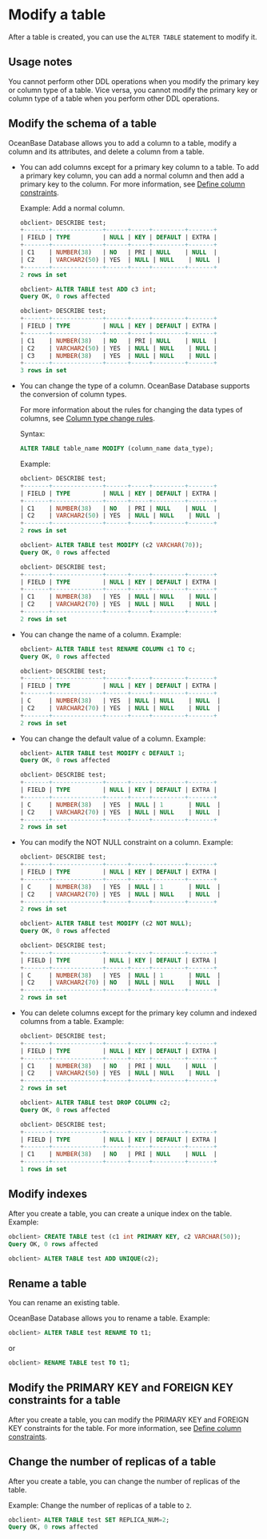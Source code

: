# Modify a table

After a table is created, you can use the `ALTER TABLE` statement to modify it.

## Usage notes

You cannot perform other DDL operations when you modify the primary key or column type of a table. Vice versa, you cannot modify the primary key or column type of a table when you perform other DDL operations.

## Modify the schema of a table

OceanBase Database allows you to add a column to a table, modify a column and its attributes, and delete a column from a table.

* You can add columns except for a primary key column to a table. To add a primary key column, you can add a normal column and then add a primary key to the column. For more information, see [Define column constraints](../1.manage-tables-of-oracle-mode/4.define-the-constraint-type-for-a-column-of-oracle-mode.md).

   Example: Add a normal column.

   ```sql
   obclient> DESCRIBE test;
   +-------+--------------+------+-----+---------+-------+
   | FIELD | TYPE         | NULL | KEY | DEFAULT | EXTRA |
   +-------+--------------+------+-----+---------+-------+
   | C1    | NUMBER(38)   | NO   | PRI | NULL    | NULL  |
   | C2    | VARCHAR2(50) | YES  | NULL | NULL    | NULL  |
   +-------+--------------+------+-----+---------+-------+
   2 rows in set

   obclient> ALTER TABLE test ADD c3 int;
   Query OK, 0 rows affected

   obclient> DESCRIBE test;
   +-------+--------------+------+-----+---------+-------+
   | FIELD | TYPE         | NULL | KEY | DEFAULT | EXTRA |
   +-------+--------------+------+-----+---------+-------+
   | C1    | NUMBER(38)   | NO   | PRI | NULL    | NULL  |
   | C2    | VARCHAR2(50) | YES  | NULL | NULL    | NULL |
   | C3    | NUMBER(38)   | YES  | NULL | NULL    | NULL |
   +-------+--------------+------+-----+---------+-------+
   3 rows in set
   ```

* You can change the type of a column. OceanBase Database supports the conversion of column types.

   For more information about the rules for changing the data types of columns, see [Column type change rules](../../../../4.development-reference/1.sql-syntax/3.common-tenant-of-oracle-mode/10.ddl-function-of-oracle-mode/9.column-type-change-rule-of-oracle-mode.md).

   Syntax:

   ```sql
   ALTER TABLE table_name MODIFY (column_name data_type);
   ```

   Example:

   ```sql
   obclient> DESCRIBE test;
   +-------+--------------+------+-----+---------+-------+
   | FIELD | TYPE         | NULL | KEY | DEFAULT | EXTRA |
   +-------+--------------+------+-----+---------+-------+
   | C1    | NUMBER(38)   | NO   | PRI | NULL    | NULL  |
   | C2    | VARCHAR2(50) | YES  | NULL | NULL    | NULL  |
   +-------+--------------+------+-----+---------+-------+
   2 rows in set

   obclient> ALTER TABLE test MODIFY (c2 VARCHAR(70));
   Query OK, 0 rows affected

   obclient> DESCRIBE test;
   +-------+--------------+------+-----+---------+-------+
   | FIELD | TYPE         | NULL | KEY | DEFAULT | EXTRA |
   +-------+--------------+------+-----+---------+-------+
   | C1    | NUMBER(38)   | YES  | NULL | NULL    | NULL |
   | C2    | VARCHAR2(70) | YES  | NULL | NULL    | NULL |
   +-------+--------------+------+-----+---------+-------+
   2 rows in set
   ```

* You can change the name of a column. Example:

   ```sql
   obclient> ALTER TABLE test RENAME COLUMN c1 TO c;
   Query OK, 0 rows affected

   obclient> DESCRIBE test;
   +-------+--------------+------+-----+---------+-------+
   | FIELD | TYPE         | NULL | KEY | DEFAULT | EXTRA |
   +-------+--------------+------+-----+---------+-------+
   | C     | NUMBER(38)   | YES  | NULL | NULL    | NULL  |
   | C2    | VARCHAR2(70) | YES  | NULL | NULL    | NULL  |
   +-------+--------------+------+-----+---------+-------+
   2 rows in set
   ```

* You can change the default value of a column. Example:

   ```sql
   obclient> ALTER TABLE test MODIFY c DEFAULT 1;
   Query OK, 0 rows affected

   obclient> DESCRIBE test;
   +-------+--------------+------+-----+---------+-------+
   | FIELD | TYPE         | NULL | KEY | DEFAULT | EXTRA |
   +-------+--------------+------+-----+---------+-------+
   | C     | NUMBER(38)   | YES  | NULL | 1       | NULL  |
   | C2    | VARCHAR2(70) | YES  | NULL | NULL    | NULL  |
   +-------+--------------+------+-----+---------+-------+
   2 rows in set
   ```

* You can modify the NOT NULL constraint on a column. Example:

   ```sql
   obclient> DESCRIBE test;
   +-------+--------------+------+-----+---------+-------+
   | FIELD | TYPE         | NULL | KEY | DEFAULT | EXTRA |
   +-------+--------------+------+-----+---------+-------+
   | C     | NUMBER(38)   | YES  | NULL | 1       | NULL  |
   | C2    | VARCHAR2(70) | YES  | NULL | NULL    | NULL  |
   +-------+--------------+------+-----+---------+-------+
   2 rows in set

   obclient> ALTER TABLE test MODIFY (c2 NOT NULL);
   Query OK, 0 rows affected

   obclient> DESCRIBE test;
   +-------+--------------+------+-----+---------+-------+
   | FIELD | TYPE         | NULL | KEY | DEFAULT | EXTRA |
   +-------+--------------+------+-----+---------+-------+
   | C     | NUMBER(38)   | YES  | NULL | 1       | NULL  |
   | C2    | VARCHAR2(70) | NO   | NULL | NULL    | NULL  |
   +-------+--------------+------+-----+---------+-------+
   2 rows in set
   ```

* You can delete columns except for the primary key column and indexed columns from a table. Example:

   ```sql
   obclient> DESCRIBE test;
   +-------+--------------+------+-----+---------+-------+
   | FIELD | TYPE         | NULL | KEY | DEFAULT | EXTRA |
   +-------+--------------+------+-----+---------+-------+
   | C1    | NUMBER(38)   | NO   | PRI | NULL    | NULL  |
   | C2    | VARCHAR2(50) | YES  | NULL | NULL    | NULL  |
   +-------+--------------+------+-----+---------+-------+
   2 rows in set

   obclient> ALTER TABLE test DROP COLUMN c2;
   Query OK, 0 rows affected

   obclient> DESCRIBE test;
   +-------+--------------+------+-----+---------+-------+
   | FIELD | TYPE         | NULL | KEY | DEFAULT | EXTRA |
   +-------+--------------+------+-----+---------+-------+
   | C1    | NUMBER(38)   | NO   | PRI | NULL    | NULL  |
   +-------+--------------+------+-----+---------+-------+
   1 rows in set
   ```

## Modify indexes

After you create a table, you can create a unique index on the table. Example:

```sql
obclient> CREATE TABLE test (c1 int PRIMARY KEY, c2 VARCHAR(50));
Query OK, 0 rows affected

obclient> ALTER TABLE test ADD UNIQUE(c2);
```

## Rename a table

You can rename an existing table.

OceanBase Database allows you to rename a table. Example:

```sql
obclient> ALTER TABLE test RENAME TO t1;
```

or

```sql
obclient> RENAME TABLE test TO t1;
```

## Modify the PRIMARY KEY and FOREIGN KEY constraints for a table

After you create a table, you can modify the PRIMARY KEY and FOREIGN KEY constraints for the table. For more information, see [Define column constraints](../1.manage-tables-of-oracle-mode/4.define-the-constraint-type-for-a-column-of-oracle-mode.md).

## Change the number of replicas of a table

After you create a table, you can change the number of replicas of the table.

Example: Change the number of replicas of a table to `2`.

```sql
obclient> ALTER TABLE test SET REPLICA_NUM=2;
Query OK, 0 rows affected
```
